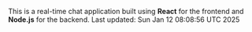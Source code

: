 This is a real-time chat application built using **React** for the frontend and **Node.js** for the backend.
Last updated: Sun Jan 12 08:08:56 UTC 2025
